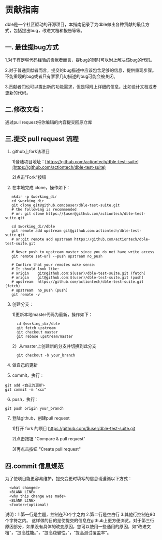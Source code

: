 # 贡献指南

dble是一个社区驱动的开源项目，本指南记录了为dble做出各种贡献的最佳方式，包括提出bug，改进文档和报告等等。

## 一. 最佳提bug方式

1.对于有足够代码经验的贡献者而言，提bug的同时可以附上解决该bug的代码。

2.对于普通贡献者而言，提交的bug描述中应该包含足够的信息，提供重现步骤。不能重现的bug或者只有寥寥几句描述的bug可能会被关闭。

3.贡献者们也可以提出新的功能需求，但是得附上详细的信息，比如设计文档或者更新的代码。

## 二.修改文档：
通过pull request把你编辑的内容提交回原仓库

## 三.提交 pull request 流程
1. github上fork该项目

   1)登陆项目地址：[https://github.com/actiontech/dble-test-suite](https://github.com/actiontech/dble-test-suite)
   
   2)点击"Fork"按钮

2. 在本地完成 clone，操作如下：
```   
   mkdir -p $working_dir
   cd $working_dir
   git clone git@github.com:$user/dble-test-suite.git
   # the following is recommended
   # or: git clone https://$user@github.com/actiontech/dble-test-suite.git

   cd $working_dir/dble
   git remote add upstream git@github.com:actiontech/dble-test-suite.git
   # or:git remote add upstream https://github.com/actiontech/dble-test-suite.git

   # Never push to upstream master since you do not have write access
   git remote set-url --push upstream no_push

   # Confirm that your remotes make sense:
   # It should look like:
   # origin    git@github.com:$(user)/dble-test-suite.git (fetch)
   # origin    git@github.com:$(user)/dble-test-suite.git (push)
   # upstream  https://github.com/actiontech/dble-test-suite.git (fetch)
   # upstream  no_push (push)
   git remote -v
```   
3. 创建分支：

   1)更新本地master代码为最新，操作如下：
   ```
     cd $working_dir/dble
     git fetch upstream
     git checkout master
     git rebase upstream/master
   ```
   2）从master上创建新的分支并切换到此分支
   ```
     git checkout -b your_branch
   ```
4. 做自己的更新
5. commit，执行：
```
git add <自己的更新>
git commit -m "xxx"
```
6. push，执行：
```
git push origin your_branch
```
7. 登陆github，创建pull request

   1)打开 fork 的项目 https://github.com/$user/dble-test-suite.git 
   
   2)点击按钮 "Compare & pull request"
   
   3)再点击按钮 "Create pull request"

## 四.commit 信息规范

为了使项目能更容易维护，提交变更时填写的信息请遵循以下方式：

```
  <what changed>
  <BLANK LINE>
  <why this change was made>
  <BLANK LINE>
  <footer>(optional)
 ```
  说明：1.第一行是主题，控制在70个字之内
        2.第二行是空白行
        3.其他行控制在80个字符之内。
  这样做的目的是使提交的信息在github上更方便浏览。对于第三行原因部分，如果没有具体的改变原因，您可以使用一些通用的原因，如“改进文档”，“提高性能。”，“提高稳健性。”，“提高测试覆盖率”。



